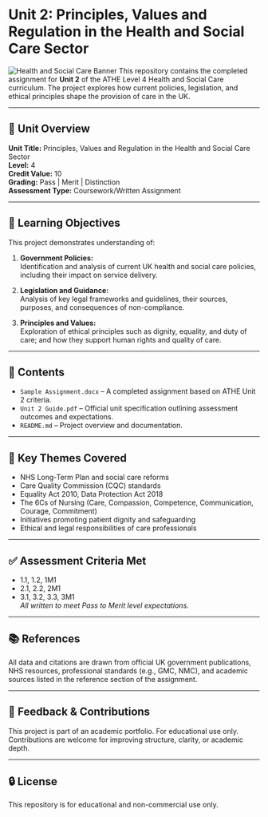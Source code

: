 # Unit 2: Principles, Values and Regulation in the Health and Social Care Sector
![Health and Social Care Banner](https://media.licdn.com/dms/image/v2/D4D12AQEa_XNzV4_3xQ/article-cover_image-shrink_600_2000/article-cover_image-shrink_600_2000/0/1691769680095?e=2147483647&v=beta&t=8-n3th96-TEVwgrrIwkF_mgD2in2c9iHSwbnMhJEbcc)
This repository contains the completed assignment for **Unit 2** of the ATHE Level 4 Health and Social Care curriculum. The project explores how current policies, legislation, and ethical principles shape the provision of care in the UK.

---

## 📌 Unit Overview

**Unit Title:** Principles, Values and Regulation in the Health and Social Care Sector  
**Level:** 4  
**Credit Value:** 10  
**Grading:** Pass | Merit | Distinction  
**Assessment Type:** Coursework/Written Assignment  

---

## 🎯 Learning Objectives

This project demonstrates understanding of:

1. **Government Policies:**  
   Identification and analysis of current UK health and social care policies, including their impact on service delivery.

2. **Legislation and Guidance:**  
   Analysis of key legal frameworks and guidelines, their sources, purposes, and consequences of non-compliance.

3. **Principles and Values:**  
   Exploration of ethical principles such as dignity, equality, and duty of care; and how they support human rights and quality of care.

---

## 📄 Contents

- `Sample Assignment.docx` – A completed assignment based on ATHE Unit 2 criteria.
- `Unit 2 Guide.pdf` – Official unit specification outlining assessment outcomes and expectations.
- `README.md` – Project overview and documentation.

---

## 🧠 Key Themes Covered

- NHS Long-Term Plan and social care reforms  
- Care Quality Commission (CQC) standards  
- Equality Act 2010, Data Protection Act 2018  
- The 6Cs of Nursing (Care, Compassion, Competence, Communication, Courage, Commitment)  
- Initiatives promoting patient dignity and safeguarding  
- Ethical and legal responsibilities of care professionals  

---

## ✅ Assessment Criteria Met

- 1.1, 1.2, 1M1  
- 2.1, 2.2, 2M1  
- 3.1, 3.2, 3.3, 3M1  
*All written to meet Pass to Merit level expectations.*

---

## 📚 References

All data and citations are drawn from official UK government publications, NHS resources, professional standards (e.g., GMC, NMC), and academic sources listed in the reference section of the assignment.

---

## 💬 Feedback & Contributions

This project is part of an academic portfolio. For educational use only. Contributions are welcome for improving structure, clarity, or academic depth.

---

## 🔒 License

This repository is for educational and non-commercial use only.

